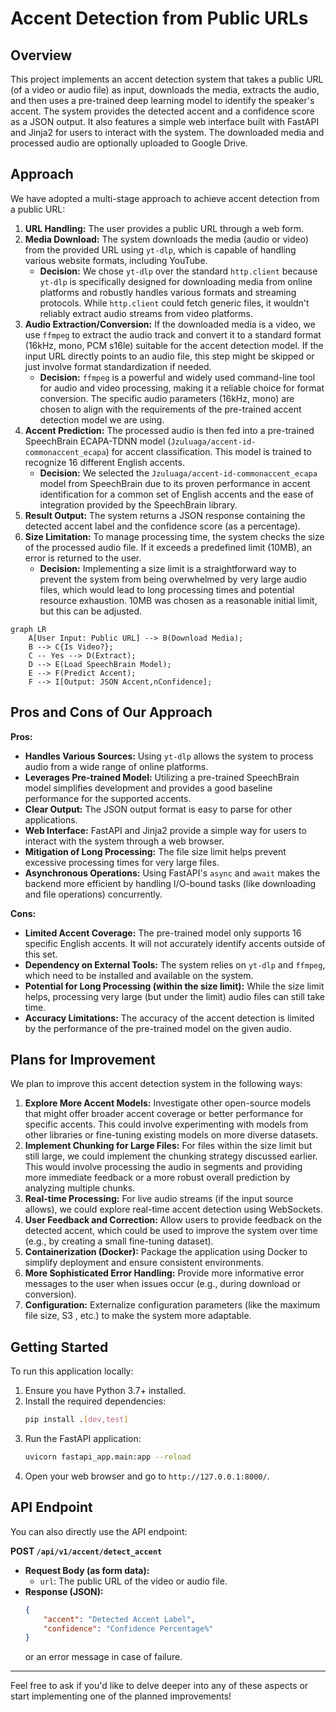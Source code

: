 # Accent Detection from Public URLs

## Overview

This project implements an accent detection system that takes a public URL (of a video or audio file) as input, downloads the media, extracts the audio, and then uses a pre-trained deep learning model to identify the speaker's accent. The system provides the detected accent and a confidence score as a JSON output. It also features a simple web interface built with FastAPI and Jinja2 for users to interact with the system. The downloaded media and processed audio are optionally uploaded to Google Drive.

## Approach

We have adopted a multi-stage approach to achieve accent detection from a public URL:

1.  **URL Handling:** The user provides a public URL through a web form.
2.  **Media Download:** The system downloads the media (audio or video) from the provided URL using `yt-dlp`, which is capable of handling various website formats, including YouTube.
    * **Decision:** We chose `yt-dlp` over the standard `http.client` because `yt-dlp` is specifically designed for downloading media from online platforms and robustly handles various formats and streaming protocols. While `http.client` could fetch generic files, it wouldn't reliably extract audio streams from video platforms.
3.  **Audio Extraction/Conversion:** If the downloaded media is a video, we use `ffmpeg` to extract the audio track and convert it to a standard format (16kHz, mono, PCM s16le) suitable for the accent detection model. If the input URL directly points to an audio file, this step might be skipped or just involve format standardization if needed.
    * **Decision:** `ffmpeg` is a powerful and widely used command-line tool for audio and video processing, making it a reliable choice for format conversion. The specific audio parameters (16kHz, mono) are chosen to align with the requirements of the pre-trained accent detection model we are using.
4.  **Accent Prediction:** The processed audio is then fed into a pre-trained SpeechBrain ECAPA-TDNN model (`Jzuluaga/accent-id-commonaccent_ecapa`) for accent classification. This model is trained to recognize 16 different English accents.
    * **Decision:** We selected the `Jzuluaga/accent-id-commonaccent_ecapa` model from SpeechBrain due to its proven performance in accent identification for a common set of English accents and the ease of integration provided by the SpeechBrain library.
5.  **Result Output:** The system returns a JSON response containing the detected accent label and the confidence score (as a percentage).
6.  **Size Limitation:** To manage processing time, the system checks the size of the processed audio file. If it exceeds a predefined limit (10MB), an error is returned to the user.
    * **Decision:** Implementing a size limit is a straightforward way to prevent the system from being overwhelmed by very large audio files, which would lead to long processing times and potential resource exhaustion. 10MB was chosen as a reasonable initial limit, but this can be adjusted.

```mermaid
graph LR
    A[User Input: Public URL] --> B(Download Media);
    B --> C{Is Video?};
    C -- Yes --> D(Extract);
    D --> E(Load SpeechBrain Model);
    E --> F(Predict Accent);
    F --> I[Output: JSON Accent,nConfidence];
```

## Pros and Cons of Our Approach

**Pros:**

* **Handles Various Sources:** Using `yt-dlp` allows the system to process audio from a wide range of online platforms.
* **Leverages Pre-trained Model:** Utilizing a pre-trained SpeechBrain model simplifies development and provides a good baseline performance for the supported accents.
* **Clear Output:** The JSON output format is easy to parse for other applications.
* **Web Interface:** FastAPI and Jinja2 provide a simple way for users to interact with the system through a web browser.
* **Mitigation of Long Processing:** The file size limit helps prevent excessive processing times for very large files.
* **Asynchronous Operations:** Using FastAPI's `async` and `await` makes the backend more efficient by handling I/O-bound tasks (like downloading and file operations) concurrently.

**Cons:**

* **Limited Accent Coverage:** The pre-trained model only supports 16 specific English accents. It will not accurately identify accents outside of this set.
* **Dependency on External Tools:** The system relies on `yt-dlp` and `ffmpeg`, which need to be installed and available on the system.
* **Potential for Long Processing (within the size limit):** While the size limit helps, processing very large (but under the limit) audio files can still take time.
* **Accuracy Limitations:** The accuracy of the accent detection is limited by the performance of the pre-trained model on the given audio.

## Plans for Improvement

We plan to improve this accent detection system in the following ways:

1.  **Explore More Accent Models:** Investigate other open-source models that might offer broader accent coverage or better performance for specific accents. This could involve experimenting with models from other libraries or fine-tuning existing models on more diverse datasets.
2.  **Implement Chunking for Large Files:** For files within the size limit but still large, we could implement the chunking strategy discussed earlier. This would involve processing the audio in segments and providing more immediate feedback or a more robust overall prediction by analyzing multiple chunks.
3.  **Real-time Processing:** For live audio streams (if the input source allows), we could explore real-time accent detection using WebSockets.
4.  **User Feedback and Correction:** Allow users to provide feedback on the detected accent, which could be used to improve the system over time (e.g., by creating a small fine-tuning dataset).
5.  **Containerization (Docker):** Package the application using Docker to simplify deployment and ensure consistent environments.
6.  **More Sophisticated Error Handling:** Provide more informative error messages to the user when issues occur (e.g., during download or conversion).
7.  **Configuration:** Externalize configuration parameters (like the maximum file size, S3 , etc.) to make the system more adaptable.

## Getting Started

To run this application locally:

1.  Ensure you have Python 3.7+ installed.
2.  Install the required dependencies:
    ```bash
    pip install .[dev,test]
    ```
3.  Run the FastAPI application:
    ```bash
    uvicorn fastapi_app.main:app --reload
    ```
4.  Open your web browser and go to `http://127.0.0.1:8000/`.

## API Endpoint

You can also directly use the API endpoint:

**POST `/api/v1/accent/detect_accent`**

* **Request Body (as form data):**
    * `url`: The public URL of the video or audio file.
* **Response (JSON):**
    ```json
    {
        "accent": "Detected Accent Label",
        "confidence": "Confidence Percentage%"
    }
    ```
    or an error message in case of failure.

---

Feel free to ask if you'd like to delve deeper into any of these aspects or start implementing one of the planned improvements!
